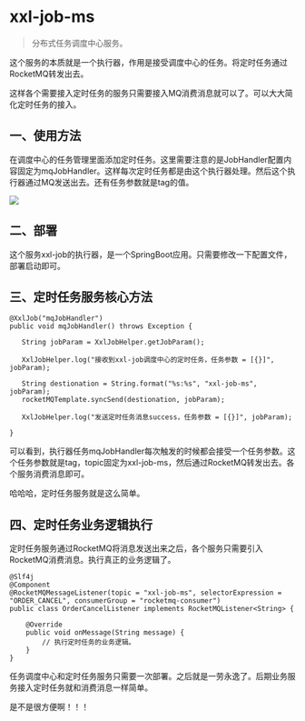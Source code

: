 # xxl-job-ms

> 分布式任务调度中心服务。

这个服务的本质就是一个执行器，作用是接受调度中心的任务。将定时任务通过RocketMQ转发出去。

这样各个需要接入定时任务的服务只需要接入MQ消费消息就可以了。可以大大简化定时任务的接入。

## 一、使用方法

在调度中心的任务管理里面添加定时任务。这里需要注意的是JobHandler配置内容固定为mqJobHandler。这样每次定时任务都是由这个执行器处理。然后这个执行器通过MQ发送出去。还有任务参数就是tag的值。

![](https://img-blog.csdnimg.cn/20210508132920779.png)

## 二、部署

这个服务xxl-job的执行器，是一个SpringBoot应用。只需要修改一下配置文件，部署启动即可。

## 三、定时任务服务核心方法

```
@XxlJob("mqJobHandler")
public void mqJobHandler() throws Exception {

   String jobParam = XxlJobHelper.getJobParam();
   
   XxlJobHelper.log("接收到xxl-job调度中心的定时任务，任务参数 = [{}]", jobParam);

   String destionation = String.format("%s:%s", "xxl-job-ms", jobParam);
   rocketMQTemplate.syncSend(destionation, jobParam);
   
   XxlJobHelper.log("发送定时任务消息success，任务参数 = [{}]", jobParam);

}
```

可以看到，执行器任务mqJobHandler每次触发的时候都会接受一个任务参数。这个任务参数就是tag，topic固定为xxl-job-ms，然后通过RocketMQ转发出去。各个服务消费消息即可。

哈哈哈，定时任务服务就是这么简单。

## 四、定时任务业务逻辑执行

定时任务服务通过RocketMQ将消息发送出来之后，各个服务只需要引入RocketMQ消费消息。执行真正的业务逻辑了。

```
@Slf4j
@Component
@RocketMQMessageListener(topic = "xxl-job-ms", selectorExpression = "ORDER_CANCEL", consumerGroup = "rocketmq-consumer")
public class OrderCancelListener implements RocketMQListener<String> {

	@Override
	public void onMessage(String message) {
		// 执行定时任务的业务逻辑。
	}
}
```

任务调度中心和定时任务服务只需要一次部署。之后就是一劳永逸了。后期业务服务接入定时任务就和消费消息一样简单。

是不是很方便啊！！！

